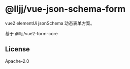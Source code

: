 # @lljj/vue-json-schema-form
vue2 elementUi jsonSchema 动态表单方案。

基于 @lljj/vue2-form-core

## License
Apache-2.0
